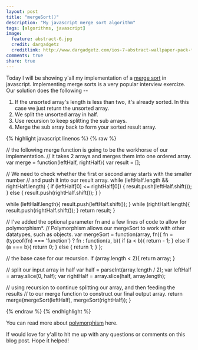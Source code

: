 ```yaml
---
layout: post
title: "mergeSort()"
description: "My javascript merge sort algorithm"
tags: [algorithms, javascript]
image:
  feature: abstract-6.jpg
  credit: dargadgetz
  creditlink: http://www.dargadgetz.com/ios-7-abstract-wallpaper-pack-for-iphone-5-and-ipod-touch-retina/
comments: true
share: true
---
```


Today I will be showing y'all my implementation of a [merge sort](http://en.wikipedia.org/wiki/Merge_sort) in javascript. Implementing merge sorts is a very popular interview exercize. Our solution does the following --

  1. If the unsorted array's length is less than two, it's already sorted. In this case we just return the unsorted array.
  2. We split the unsorted array in half.
  3. Use recursion to keep splitting the sub arrays.
  4. Merge the sub array back to form your sorted result array.

{% highlight javascript linenos %}
{% raw %}

// the following merge function is going to be the workhorse of our implementation.
// it takes 2 arrays and merges them into one ordered array.
var merge = function(leftHalf, rightHalf){
  var result = [];

  // We need to check whether the first or second array starts with the smaller number
  // and push it into our result array.
  while (leftHalf.length && rightHalf.length) {
    if (leftHalf[0] <= rightHalf[0]) {
      result.push(leftHalf.shift());
    } else {
      result.push(rightHalf.shift());
    }
  }

  while (leftHalf.length){
    result.push(leftHalf.shift());
  }
  while (rightHalf.length){
    result.push(rightHalf.shift());
  }
  return result;
}

// I've added the optional parameter fn and a few lines of code to allow for polymorphism*.
// Polymorphism allows our mergeSort to work with other datatypes, such as objects.
var mergeSort = function(array, fn){
  fn = (typeof(fn) === 'function') ? fn : function(a, b){
    if (a < b){
      return - 1;
    } else if (a === b){
      return 0;
    } else {
      return 1;
    }
  };

  // the base case for our recursion.
  if (array.length < 2){
    return array;
  }

  // split our input array in half
  var half = parseInt(array.length / 2);
  var leftHalf   = array.slice(0, half);
  var rightHalf  = array.slice(half, array.length);

  // using recursion to continue splitting our array, and then feeding the results
  // to our merge function to construct our final output array.
  return merge(mergeSort(leftHalf), mergeSort(rightHalf));
}

{% endraw %}
{% endhighlight %}

You can read more about [polymorphism](http://en.wikipedia.org/wiki/Polymorphism_(computer_science)) here.

If would love for y'all to hit me up with any questions or comments on this blog post.
Hope it helped!
